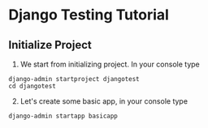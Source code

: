 # Django Testing Tutorial

## Initialize Project

1. We start from initializing project. In your console type

  ```
  django-admin startproject djangotest
  cd djangotest
  ```

2. Let's create some basic app, in your console type

  ```
  django-admin startapp basicapp
  ```

  
